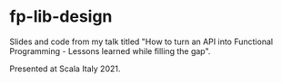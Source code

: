# fp-lib-design

Slides and code from my talk titled "How to turn an API into Functional Programming - Lessons learned while filling the gap".

Presented at Scala Italy 2021.
